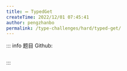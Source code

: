 ```yaml
---
title: ➖ TypedGet
createTime: 2022/12/01 07:45:41
author: pengzhanbo
permalink: /type-challenges/hard/typed-get/
---
```


::: info 题目
Github: []()

```ts

```

:::
